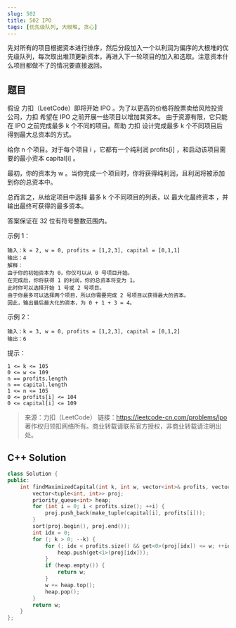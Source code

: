 ```yaml
---
slug: 502
title: 502 IPO
tags: [优先级队列, 大根堆, 贪心]
---
```


先对所有的项目根据资本进行排序，然后分段加入一个以利润为偏序的大根堆的优先级队列，每次取出堆顶更新资本，再进入下一轮项目的加入和选取。注意资本什么项目都做不了的情况要直接返回。

<!-- truncate -->

## 题目

假设 力扣（LeetCode）即将开始 IPO 。为了以更高的价格将股票卖给风险投资公司，力扣 希望在 IPO 之前开展一些项目以增加其资本。 由于资源有限，它只能在 IPO 之前完成最多 k 个不同的项目。帮助 力扣 设计完成最多 k 个不同项目后得到最大总资本的方式。

给你 n 个项目。对于每个项目 i ，它都有一个纯利润 profits[i] ，和启动该项目需要的最小资本 capital[i] 。

最初，你的资本为 w 。当你完成一个项目时，你将获得纯利润，且利润将被添加到你的总资本中。

总而言之，从给定项目中选择 最多 k 个不同项目的列表，以 最大化最终资本 ，并输出最终可获得的最多资本。

答案保证在 32 位有符号整数范围内。

示例 1：

```
输入：k = 2, w = 0, profits = [1,2,3], capital = [0,1,1]
输出：4
解释：
由于你的初始资本为 0，你仅可以从 0 号项目开始。
在完成后，你将获得 1 的利润，你的总资本将变为 1。
此时你可以选择开始 1 号或 2 号项目。
由于你最多可以选择两个项目，所以你需要完成 2 号项目以获得最大的资本。
因此，输出最后最大化的资本，为 0 + 1 + 3 = 4。
```

示例 2：

```
输入：k = 3, w = 0, profits = [1,2,3], capital = [0,1,2]
输出：6
```

提示：

```
1 <= k <= 105
0 <= w <= 109
n == profits.length
n == capital.length
1 <= n <= 105
0 <= profits[i] <= 104
0 <= capital[i] <= 109
```

> 来源：力扣（LeetCode）
> 链接：https://leetcode-cn.com/problems/ipo
> 著作权归领扣网络所有。商业转载请联系官方授权，非商业转载请注明出处。

## C++ Solution

```cpp
class Solution {
public:
    int findMaximizedCapital(int k, int w, vector<int>& profits, vector<int>& capital) {
        vector<tuple<int, int>> proj;
        priority_queue<int> heap;
        for (int i = 0; i < profits.size(); ++i) {
            proj.push_back(make_tuple(capital[i], profits[i]));
        }
        sort(proj.begin(), proj.end());
        int idx = 0;
        for (; k > 0; --k) {
            for (; idx < profits.size() && get<0>(proj[idx]) <= w; ++idx) {
                heap.push(get<1>(proj[idx]));
            }
            if (heap.empty()) {
                return w;
            }
            w += heap.top();
            heap.pop();
        }
        return w;
    }
};
```
